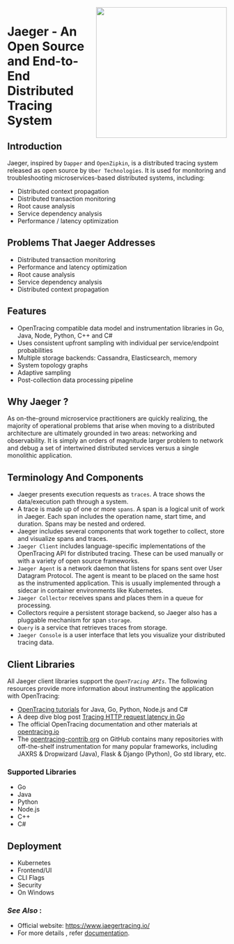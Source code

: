 <img align="right" width="300" height="300" src="https://www.jaegertracing.io/img/jaeger-vector.svg">

# Jaeger - An Open Source and End-to-End Distributed Tracing System

## Introduction

Jaeger, inspired by `Dapper` and `OpenZipkin`, is a distributed tracing system released as open source by `Uber Technologies`. It is used for monitoring and troubleshooting microservices-based distributed systems, including:

- Distributed context propagation
- Distributed transaction monitoring
- Root cause analysis
- Service dependency analysis
- Performance / latency optimization

## Problems That Jaeger Addresses

- Distributed transaction monitoring 
- Performance and latency optimization
- Root cause analysis
- Service dependency analysis
- Distributed context propagation

## Features

- OpenTracing compatible data model and instrumentation libraries in Go, Java, Node, Python, C++ and C#
- Uses consistent upfront sampling with individual per service/endpoint probabilities
- Multiple storage backends: Cassandra, Elasticsearch, memory
- System topology graphs
- Adaptive sampling 
- Post-collection data processing pipeline

## Why Jaeger ?

As on-the-ground microservice practitioners are quickly realizing, the majority of operational problems that arise when moving to a distributed architecture are ultimately grounded in two areas: networking and observability. It is simply an orders of magnitude larger problem to network and debug a set of intertwined distributed services versus a single monolithic application.

## Terminology And Components
- Jaeger presents execution requests as `traces`. A trace shows the data/execution path through a system. 
- A trace is made up of one or more `spans`. A span is a logical unit of work in Jaeger. Each span includes the operation name, start time, and duration. Spans may be nested and ordered.
- Jaeger includes several components that work together to collect, store and visualize spans and traces.
- `Jaeger Client` includes language-specific implementations of the OpenTracing API for distributed tracing. These can be used manually or with a variety of open source frameworks.
- `Jaeger Agent` is a network daemon that listens for spans sent over User Datagram Protocol. The agent is meant to be placed on the same host as the instrumented application. This is usually implemented through a sidecar in container environments like Kubernetes.
- `Jaeger Collector` receives spans and places them in a queue for processing.
- Collectors require a persistent storage backend, so Jaeger also has a pluggable mechanism for span `storage`. 
- `Query` is a service that retrieves traces from storage.
- `Jaeger Console` is a user interface that lets you visualize your distributed tracing data.

## Client Libraries

All Jaeger client libraries support the _`OpenTracing APIs`_. The following resources provide more information about instrumenting the application with OpenTracing:
- [OpenTracing tutorials](https://github.com/yurishkuro/opentracing-tutorial) for Java, Go, Python, Node.js and C#
- A deep dive blog post [Tracing HTTP request latency in Go](https://medium.com/opentracing/tracing-http-request-latency-in-go-with-opentracing-7cc1282a100a)
- The official OpenTracing documentation and other materials at [opentracing.io](https://opentracing.io/)
- The [opentracing-contrib org](https://github.com/opentracing-contrib) on GitHub contains many repositories with off-the-shelf instrumentation for many popular frameworks, including JAXRS & Dropwizard (Java), Flask & Django (Python), Go std library, etc.

### Supported Libraries
+ Go
+ Java
+ Python
+ Node.js
+ C++
+ C#
  
## Deployment
+ Kubernetes
+ Frontend/UI
+ CLI Flags
+ Security
+ On Windows

### _See Also_ :

- Official website: https://www.jaegertracing.io/
- For more details , refer [documentation](https://www.jaegertracing.io/docs/1.26/).
